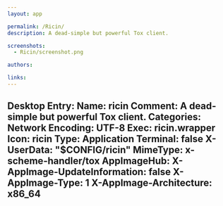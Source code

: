 ```yaml
---
layout: app

permalink: /Ricin/
description: A dead-simple but powerful Tox client.

screenshots:
  - Ricin/screenshot.png

authors:

links:
---
```

Desktop Entry:
  Name: ricin
  Comment: A dead-simple but powerful Tox client.
  Categories: Network
  Encoding: UTF-8
  Exec: ricin.wrapper
  Icon: ricin
  Type: Application
  Terminal: false
  X-UserData: "$CONFIG/ricin"
  MimeType: x-scheme-handler/tox
AppImageHub:
  X-AppImage-UpdateInformation: false
  X-AppImage-Type: 1
  X-AppImage-Architecture: x86_64
---
